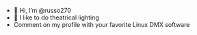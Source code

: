 - 👋 Hi, I’m @russo270
- 👀 I like to do theatrical lighting
- Comment on my profile with your favorite Linux DMX software

<!---
russo270/russo270 is a ✨ special ✨ repository because its `README.md` (this file) appears on your GitHub profile.
You can click the Preview link to take a look at your changes.
--->
